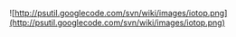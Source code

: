 ![http://psutil.googlecode.com/svn/wiki/images/iotop.png](http://psutil.googlecode.com/svn/wiki/images/iotop.png)
